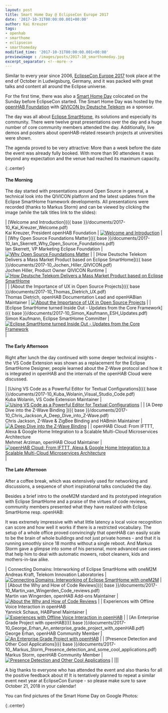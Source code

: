 ```yaml
---
layout: post
title: Smart Home Day @ EclipseCon Europe 2017
date: '2017-10-31T00:00:00.001+00:00'
author: Kai Kreuzer
tags:
- openhab
- smarthome
- eclipsecon
- smarthomeday
modified_time: '2017-10-31T00:00:00.001+00:00'
previewimage : /images/posts/2017-10_smarthomeday.jpg
excerpt_separator: <!--more-->
---
```


Similar to every year since 2006, [EclipseCon Europe 2017](https://www.eclipsecon.org/europe2017/) took place at the end of October in Ludwigsburg, Germany, and it was packed with great talks and content all around the Eclipse universe.

For the first time, there was also a [Smart Home Day](https://www.eclipsecon.org/europe2017/smarthome) colocated on the Sunday before EclipseCon started. 
The Smart Home Day was hosted by the [openHAB Foundation](https://www.openhabfoundation.org/) with [QIVICON by Deutsche Telekom](https://www.qivicon.com/en/) as a sponsor.

<!--more-->

The day was all about [Eclipse SmartHome](https://www.eclipse.org/smarthome/), its solutions and especially its community.
There were twelve great presentations over the day and a huge number of core community members attended the day.
Additionally, live demos and posters about openHAB-related research projects at universities were shown.

The agenda proved to be very attractive: More than a week before the date the event was already fully booked. With more than 90 attendees it was beyond any expectation and the venue had reached its maximum capacity.

{:.center}
<img class="img-responsive" src="{{ base }}/images/posts/2017-10_shd_overview.jpg" alt="">

#### The Morning

The day started with presentations around Open Source in general, a technical look into the QIVICON platform and the latest updates from the Eclipse SmartHome framework developments. All presentations were recorded (thanks to Markus Storm) and can be viewed by clicking the image (while the talk titles link to the slides):

| [Welcome and Introduction]({{ base }}/documents/2017-10_Kai_Kreuzer_Welcome.pdf)<br/>Kai Kreuzer, President openHAB Foundation | [![Welcome and Introduction](https://img.youtube.com/vi/h8Jn8k1IDdY/1.jpg)](https://www.youtube.com/watch?v=h8Jn8k1IDdY) |
| [Why Open Source Foundations Matter]({{ base }}/documents/2017-10_Ian_Skerrett_Why_Open_Source_Foundations.pdf)<br/>Ian Skerrett, VP Marketing Eclipse Foundation | [![Why Open Source Foundations Matter](https://img.youtube.com/vi/gR1Kidk04D8/1.jpg)](https://www.youtube.com/watch?v=gR1Kidk04D8) |
| [How Deutsche Telekom Delivers a Mass Market Product based on Eclipse SmartHome]({{ base }}/documents/2017-10_Jochen_Hiller_QIVICON.pdf)<br/>Jochen Hiller, Product Owner QIVICON Runtime | [![How Deutsche Telekom Delivers a Mass Market Product based on Eclipse SmartHome](https://img.youtube.com/vi/TVNmorY9Y3M/1.jpg)](https://www.youtube.com/watch?v=TVNmorY9Y3M) |
| [About the Importance of UX in Open Source Projects]({{ base }}/documents/2017-10_Thomas_Dietrich_UX.pdf)<br/>Thomas Dietrich, openHAB Documentation Lead and openHABian Maintainer | [![About the Importance of UX in Open Source Projects](https://img.youtube.com/vi/EgzARcG3_1I/1.jpg)](https://www.youtube.com/watch?v=EgzARcG3_1I) |
| [Eclipse SmartHome turned Inside Out - Updates from the Core Framework]({{ base }}/documents/2017-10_Simon_Kaufmann_ESH_Updates.pdf)<br/>Simon Kaufmann, Eclipse SmartHome Committer | [![Eclipse SmartHome turned Inside Out - Updates from the Core Framework](https://img.youtube.com/vi/RoG4L9gATd8/1.jpg)](https://www.youtube.com/watch?v=RoG4L9gATd8) |

#### The Early Afternoon

Right after lunch the day continued with some deeper technical insights - the VS Code Extension was shown as a replacement for the Eclipse SmartHome Designer, people learned about the Z-Wave protocol and how it is integrated in openHAB and the internals of the openHAB Cloud were discussed.

| [Using VS Code as a Powerful Editor for Textual Configurations]({{ base }}/documents/2017-10_Kuba_Wolanin_Visual_Studio_Code.pdf)<br/>Kuba Wolanin, VS Code Extension Maintainer | [![Using VS Code as a Powerful Editor for Textual Configurations](https://img.youtube.com/vi/3X_5JUf5vY4/1.jpg)](https://www.youtube.com/watch?v=3X_5JUf5vY4) |
| [A Deep Dive into the Z-Wave Binding ]({{ base }}/documents/2017-10_Chris_Jackson_A_Deep_Dive_into_Z-Wave.pdf)<br/>Chris Jackson, Z-Wave & ZigBee Binding and HABmin Maintainer | [![A Deep Dive into the Z-Wave Binding](https://img.youtube.com/vi/yldzfQjnTtY/1.jpg)](https://www.youtube.com/watch?v=yldzfQjnTtY) |
| openHAB Cloud: From IFTTT, Alexa & Google Home Integration to a Scalable Multi-Cloud Microservices Architecture<br/>Mehmet Arziman, openHAB Cloud Maintainer | [![openHAB Cloud: From IFTTT, Alexa & Google Home Integration to a Scalable Multi-Cloud Microservices Architecture](https://img.youtube.com/vi/AxLZgtlKo5Y/1.jpg)](https://www.youtube.com/watch?v=AxLZgtlKo5Y) |

#### The Late Afternoon

After a coffee break, which was extensively used for networking and discussions, a sequence of short inspirational talks concluded the day.

Besides a brief intro to the oneM2M standard and its prototyped integration with Eclipse SmartHome and a praise of the virtues of code reviews, community members presented what they have realized with Eclipse SmartHome resp. openHAB:

It was extremely impressive with what little latency a local voice recognition can score and how well it works if there is a restricted vocabulary.
The setup of a whole office proved convincingly that openHAB can easily scale to be the brain of whole buildings and not just private homes - and that it is running smoothly since 18 months without a single reboot. And Markus Storm gave a glimpse into some of his personal, more advanced use cases that help him to deal with automatic mowers, robot cleaners, kids and mothers-in-law alike.

| Connecting Domains: Interworking of Eclipse SmartHome with oneM2M<br/>Andreas Kraft, Telekom Innovation Laboratories | [![Connecting Domains: Interworking of Eclipse SmartHome with oneM2M](https://img.youtube.com/vi/xAsNeWRggqo/1.jpg)](https://www.youtube.com/watch?v=xAsNeWRggqo) |
| [About the Why and How of Code Reviews]({{ base }}/documents/2017-10_Martin_van_Wingerden_Code_reviews.pdf)<br/>Martin van Wingerden, openHAB Add-ons Maintainer | [![About the Why and How of Code Reviews](https://img.youtube.com/vi/IrbdME7gECM/1.jpg)](https://www.youtube.com/watch?v=IrbdME7gECM) |
| Experiences with Offline Voice Interaction in openHAB<br/>Yannick Schaus, HABPanel Maintainer | [![Experiences with Offline Voice Interaction in openHAB ](https://img.youtube.com/vi/E90HCCoaMac/1.jpg)](https://www.youtube.com/watch?v=E90HCCoaMac) |
| [An Enterprise Grade Project with openHAB]({{ base }}/documents/2017-10_George_Erhan_An_enterprise_grade_project_with_openHAB.pdf)<br/>George Erhan, openHAB Community Member | [![An Enterprise Grade Project with openHAB](https://img.youtube.com/vi/LJiw5INmwmc/1.jpg)](https://www.youtube.com/watch?v=LJiw5INmwmc) |
| [Presence Detection and Other Cool Applications]({{ base }}/documents/2017-10_.Markus_Storm_Presence_detection_and_some_cool_applications.pdf)<br/>Markus Storm, openHAB Community Member | [![Presence Detection and Other Cool Applications](https://img.youtube.com/vi/AG48Amt1afM/1.jpg)](https://www.youtube.com/watch?v=AG48Amt1afM) |
|||

A big thanks to everyone who has attended the event and also thanks for all the positive feedback about it!
It is tentatively planned to repeat a similar event next year at EclipseCon Europe - so please make sure to save October 21, 2018 in your calendar!

You can find pictures of the Smart Home Day on Google Photos:

{:.center}
<a href="https://photos.app.goo.gl/BuwQveaWomH7lE6E3"><img class="img-responsive" src="{{ base }}/images/posts/2017-10_googlephotos.jpg" alt=""></a>
